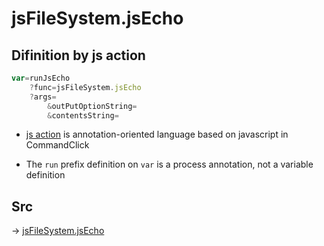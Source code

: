 # jsFileSystem.jsEcho

## Difinition by js action

```js.js
var=runJsEcho
	?func=jsFileSystem.jsEcho
	?args=
		&outPutOptionString=
		&contentsString=
```

- [js action](#) is annotation-oriented language based on javascript in CommandClick

- The `run` prefix definition on `var` is a process annotation, not a variable definition

## Src

-> [jsFileSystem.jsEcho](https://github.com/puutaro/CommandClick/blob/master/app/src/main/java/com/puutaro/commandclick/fragment_lib/terminal_fragment/js_interface/file/JsFileSystem.kt#L154)


